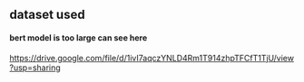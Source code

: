 ## dataset used
####  bert model is too large can see here  
https://drive.google.com/file/d/1ivI7aqczYNLD4Rm1T914zhpTFCfT1TjU/view?usp=sharing
